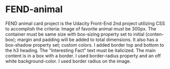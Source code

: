 # FEND-animal
FEND animal card project is the Udacity Front-End 2nd project utilizing CSS to accomplish the criteria:
Image of favorite animal must be 300px.
The container must be same size with box-sizing property set to initial (conten-box); margin and padding will be added to total dimensions.
It also has a box-shadow property set; custom colors.
I added border top and bottom to the h3 heading.
The "Interesting Fact" text must be italicized.
The main content is in a box with a border. I used border-radius property and an off white background-color.
I used border radius on the image. 
